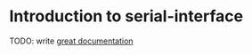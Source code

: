 # Introduction to serial-interface

TODO: write [great documentation](http://jacobian.org/writing/what-to-write/)
